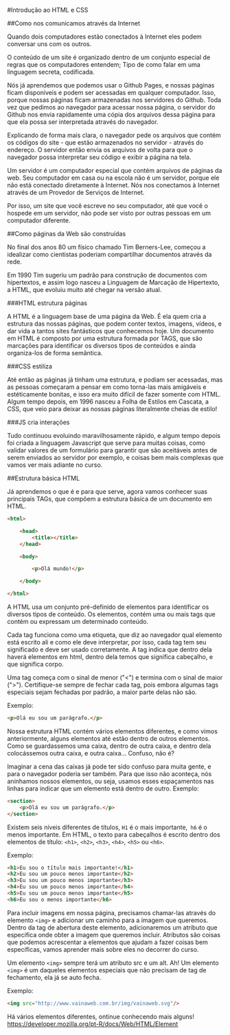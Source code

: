 #Introdução ao HTML e CSS

##Como nos comunicamos através da Internet

Quando dois computadores estão conectados à Internet eles podem conversar uns com os outros.

O conteúdo de um site é organizado dentro de um conjunto especial de regras que os computadores entendem; Tipo de como falar em uma linguagem secreta, codificada.

Nós já aprendemos que podemos usar o Github Pages, e nossas páginas ficam disponíveis e podem ser acessadas em qualquer computador. Isso, porque nossas páginas ficam armazenadas nos servidores do Github. Toda vez que pedimos ao navegador para acessar nossa página, o servidor do Github nos envia rapidamente uma cópia dos arquivos dessa página para que ela possa ser interpretada através do navegador.

Explicando de forma mais clara, o navegador pede os arquivos que contém os códigos do site - que estão armazenados no servidor - através do endereço. O servidor então envia os arquivos de volta para que o navegador possa interpretar seu código e exibir a página na tela.

Um servidor é um computador especial que contém arquivos de páginas da web. Seu computador em casa ou na escola não é um servidor, porque ele não está conectado diretamente à Internet. Nós nos conectamos à Internet através de um Provedor de Serviços de Internet.

Por isso, um site que você escreve no seu computador, até que você o hospede em um servidor, não pode ser visto por outras pessoas em um computador diferente.

##Como páginas da Web são construídas

No final dos anos 80 um físico chamado Tim Berners-Lee, começou a idealizar como cientistas poderiam compartilhar documentos através da rede.

Em 1990 Tim sugeriu um padrão para construção de documentos com hipertextos, e assim logo nasceu a Linguagem de Marcação de Hipertexto, a HTML, que evoluiu muito até chegar na versão atual.

###HTML estrutura páginas

A HTML é a linguagem base de uma página da Web. É ela quem cria a estrutura das nossas páginas, que podem conter textos, imagens, vídeos, e dar vida a tantos sites fantásticos que conhecemos hoje. Um documento em HTML é composto por uma estrutura formada por TAGS, que são marcações para identificar os diversos tipos de conteúdos e ainda organiza-los de forma semântica.

###CSS estiliza

Até então as páginas já tinham uma estrutura, e podiam ser acessadas, mas as pessoas começaram a pensar em como torna-las mais amigáveis e estéticamente bonitas, e isso era muito difícil de fazer somente com HTML. Algum tempo depois, em 1996 nasceu a Folha de Estilos em Cascata, a CSS, que veio para deixar as nossas páginas literalmente cheias de estilo!

###JS cria interações

Tudo continuou evoluindo maravilhosamente rápido, e algum tempo depois foi criada a linguagem Javascript que serve para muitas coisas, como validar valores de um formulário para garantir que são aceitáveis antes de serem enviados ao servidor por exemplo, e coisas bem mais complexas que vamos ver mais adiante no curso.

##Estrutura básica HTML

Já aprendemos o que é e para que serve, agora vamos conhecer suas principais TAGs, que compõem a estrutura básica de um documento em HTML.

```html
<html>

    <head>
		<title></title>
    </head>

    <body>

        <p>Olá mundo!</p>

    </body>

</html>
```

A HTML usa um conjunto pré-definido de elementos para identificar os diversos tipos de conteúdo. Os elementos, contém uma ou mais tags que contém ou expressam um determinado conteúdo.

Cada tag funciona como uma etiqueta, que diz ao navegador qual elemento está escrito ali e como ele deve interpretar, por isso, cada tag tem seu significado e deve ser usado corretamente. A tag <html> indica que dentro dela haverá elementos em html, dentro dela temos <head> que significa cabeçalho, e <body> que significa corpo.

Uma tag começa com o sinal de menor ("<") e termina com o sinal de maior (">"). Certifique-se sempre de fechar cada tag, pois embora algumas tags especiais sejam fechadas por padrão, a maior parte delas não são.

Exemplo:

```html
<p>Olá eu sou um parágrafo.</p>
```

Nossa estrutura HTML contém vários elementos diferentes, e como vimos anteriormente, alguns elementos até estão dentro de outros elementos. Como se guardassemos uma caixa, dentro de outra caixa, e dentro dela colocássemos outra caixa, e outra caixa... Confuso, não é?

Imaginar a cena das caixas já pode ter sido confuso para muita gente, e para o navegador poderia ser também. Para que isso não aconteça, nós aninhamos nossos elementos, ou seja, usamos esses espaçamentos nas linhas para indicar que um elemento está dentro de outro. Exemplo:

```html
<section>
	<p>Olá eu sou um parágrafo.</p> 
</section>
```

Existem seis níveis diferentes de títulos, `H1` é o mais importante,` h6` é o menos importante. Em HTML, o texto para cabeçalhos é escrito dentro dos elementos de título: `<h1>`, `<h2>`, `<h3>`, `<h4>`, `<h5>` ou `<h6>`.

Exemplo:

```html
<h1>Eu sou o título mais importante!</h1>
<h2>Eu sou um pouco menos importante</h2>
<h3>Eu sou um pouco menos importante</h3>
<h4>Eu sou um pouco menos importante</h4>
<h5>Eu sou um pouco menos importante</h5>
<h6>Eu sou o menos importante</h6>
```

Para incluir imagens em nossa página, precisamos chamar-las através do elemento `<img>` e adicionar um caminho para a imagem que queremos. Dentro da tag de abertura deste elemento, adicionaremos um atributo que especifica onde obter a imagem que queremos incluir. Atributos são coisas que podemos acrescentar a elementos que ajudam a fazer coisas bem específicas, vamos aprender mais  sobre eles no decorrer do curso. 

Um elemento `<img>` sempre terá um atributo src e um alt. Ah! Um elemento `<img>` é um daqueles elementos especiais que não precisam de tag de fechamento, ela já se auto fecha.

Exemplo:

```html
<img src="http://www.vainaweb.com.br/img/vainaweb.svg"/>
```

Há vários elementos diferentes, ontinue conhecendo mais alguns!<br>
https://developer.mozilla.org/pt-R/docs/Web/HTML/Element